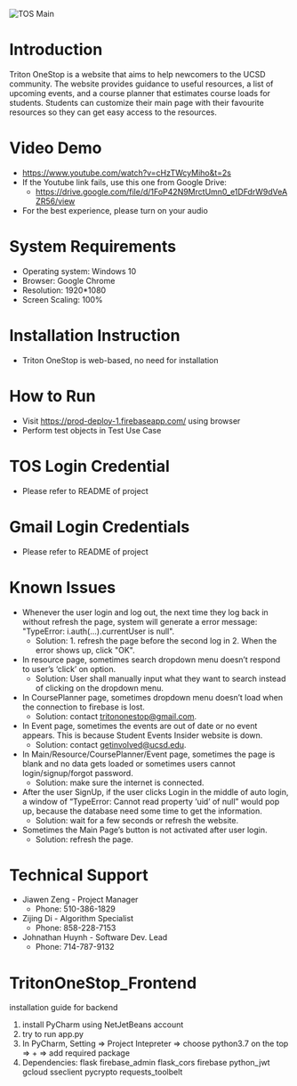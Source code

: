 ![TOS Main](https://github.com/ouweifan/TritonOneStop/blob/master/TOSMAIN.jpg)

# Introduction
Triton OneStop is a website that aims to help newcomers to the UCSD community. The website provides guidance to useful resources, a list of upcoming events, and a course planner that estimates course loads for students. Students can customize their main page with their favourite resources so they can get easy access to the resources.


# Video Demo
* https://www.youtube.com/watch?v=cHzTWcyMiho&t=2s 
* If the Youtube link fails, use this one from Google Drive:
  * https://drive.google.com/file/d/1FoP42N9MrctUmn0_e1DFdrW9dVeAZR56/view 
* For the best experience, please turn on your audio 

# System Requirements
* Operating system: Windows 10
* Browser: Google Chrome
* Resolution: 1920*1080
* Screen Scaling: 100%

# Installation Instruction
* Triton OneStop is web-based, no need for installation

# How to Run
* Visit https://prod-deploy-1.firebaseapp.com/ using browser
* Perform test objects in Test Use Case

# TOS Login Credential
* Please refer to README of project

# Gmail Login Credentials
* Please refer to README of project

# Known Issues
* Whenever the user login and log out, the next time they log back in without refresh the page, system will generate a error message: 
  "TypeError: i.auth(...).currentUser is null".
  * Solution: 1. refresh the page before the second log in 
              2. When the error shows up, click "OK".
* In resource page, sometimes search dropdown menu doesn’t respond to user’s ‘click’ on option.
  * Solution: User shall manually input what they want to search instead of clicking on the dropdown menu.
* In CoursePlanner page, sometimes dropdown menu doesn’t load when the connection to firebase is lost.
  * Solution: contact tritononestop@gmail.com.
* In Event page, sometimes the events are out of date or no event appears. This is because Student Events Insider website is down.
  * Solution: contact getinvolved@ucsd.edu.
* In Main/Resource/CoursePlanner/Event page, sometimes the page is blank and no data gets loaded or sometimes users cannot login/signup/forgot password.
  * Solution: make sure the internet is connected.
* After the user SignUp, if the user clicks Login in the middle of auto login, a window of “TypeError: Cannot read property ‘uid’ of null” would pop up, because the database need some time to get the information.
  * Solution: wait for a few seconds or refresh the website. 
* Sometimes the Main Page’s button is not activated after user login. 
  * Solution: refresh the page. 

# Technical Support
* Jiawen Zeng - Project Manager
  * Phone: 510-386-1829
* Zijing Di - Algorithm Specialist
  * Phone: 858-228-7153
* Johnathan Huynh - Software Dev. Lead
  * Phone: 714-787-9132





# TritonOneStop_Frontend
installation guide for backend
1. install PyCharm using NetJetBeans account
2. try to run app.py
3. In PyCharm, Setting => Project Intepreter => choose python3.7 on the top => + => add required package
4. Dependencies: 
flask
firebase_admin
flask_cors
firebase
python_jwt
gcloud
sseclient
pycrypto
requests_toolbelt

